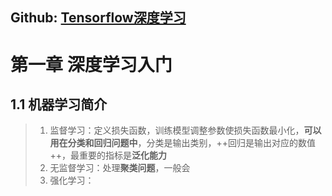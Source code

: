 ## Github: [Tensorflow深度学习](https://github.com/PacktPublishing/Deep-Learning-with-TensorFlow)
# 第一章  深度学习入门
## 1.1 机器学习简介
> 1. 监督学习：定义损失函数，训练模型调整参数使损失函数最小化，**可以用在分类和回归问题中**，分类是输出类别，++回归是输出对应的数值++，最重要的指标是**泛化能力**
> 2. 无监督学习：处理**聚类问题**，一般会
> 3. 强化学习：
